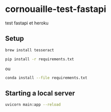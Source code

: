 # cornouaille-test-fastapi

test fastapi et heroku

## Setup

```bash
brew install tesseract
```

```bash
pip install -r requirements.txt
```

ou

```bash
conda install --file requirements.txt
```

## Starting a local server

```bash
uvicorn main:app --reload
```
